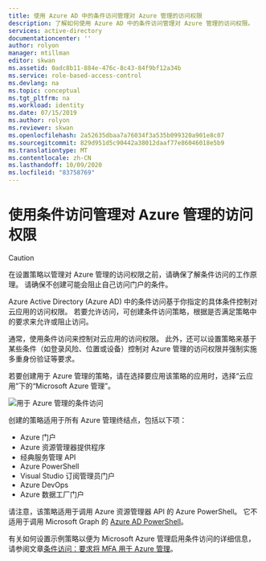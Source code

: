 ```yaml
---
title: 使用 Azure AD 中的条件访问管理对 Azure 管理的访问权限
description: 了解如何使用 Azure AD 中的条件访问管理对 Azure 管理的访问权限。
services: active-directory
documentationcenter: ''
author: rolyon
manager: mtillman
editor: skwan
ms.assetid: 0adc8b11-884e-476c-8c43-84f9bf12a34b
ms.service: role-based-access-control
ms.devlang: na
ms.topic: conceptual
ms.tgt_pltfrm: na
ms.workload: identity
ms.date: 07/15/2019
ms.author: rolyon
ms.reviewer: skwan
ms.openlocfilehash: 2a52635dbaa7a76034f3a535b099320a901e8c07
ms.sourcegitcommit: 829d951d5c90442a38012daaf77e86046018e5b9
ms.translationtype: MT
ms.contentlocale: zh-CN
ms.lasthandoff: 10/09/2020
ms.locfileid: "83758769"
---
```

# <a name="manage-access-to-azure-management-with-conditional-access"></a>使用条件访问管理对 Azure 管理的访问权限

> [!CAUTION]
> 在设置策略以管理对 Azure 管理的访问权限之前，请确保了解条件访问的工作原理。 请确保不创建可能会阻止自己访问门户的条件。

Azure Active Directory (Azure AD) 中的条件访问基于你指定的具体条件控制对云应用的访问权限。 若要允许访问，可创建条件访问策略，根据是否满足策略中的要求来允许或阻止访问。 

通常，使用条件访问来控制对云应用的访问权限。 此外，还可以设置策略来基于某些条件（如登录风险、位置或设备）控制对 Azure 管理的访问权限并强制实施多重身份验证等要求。

若要创建用于 Azure 管理的策略，请在选择要应用该策略的应用时，选择“云应用”下的“Microsoft Azure 管理”。

![用于 Azure 管理的条件访问](./media/conditional-access-azure-management/conditional-access-azure-mgmt.png)

创建的策略适用于所有 Azure 管理终结点，包括以下项：

- Azure 门户
- Azure 资源管理器提供程序
- 经典服务管理 API
- Azure PowerShell
- Visual Studio 订阅管理员门户
- Azure DevOps
- Azure 数据工厂门户

请注意，该策略适用于调用 Azure 资源管理器 API 的 Azure PowerShell。 它不适用于调用 Microsoft Graph 的 [Azure AD PowerShell](/powershell/azure/active-directory/install-adv2)。

有关如何设置示例策略以便为 Microsoft Azure 管理启用条件访问的详细信息，请参阅文章[条件访问：要求将 MFA 用于 Azure 管理](../active-directory/conditional-access/howto-conditional-access-policy-azure-management.md)。
